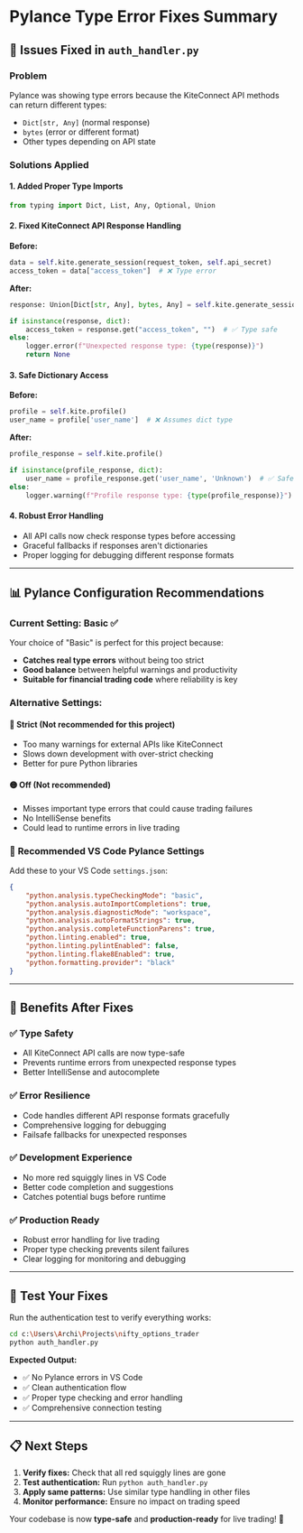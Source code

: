 # Pylance Type Error Fixes Summary

## 🔧 Issues Fixed in `auth_handler.py`

### Problem
Pylance was showing type errors because the KiteConnect API methods can return different types:
- `Dict[str, Any]` (normal response)  
- `bytes` (error or different format)
- Other types depending on API state

### Solutions Applied

#### 1. **Added Proper Type Imports**
```python
from typing import Dict, List, Any, Optional, Union
```

#### 2. **Fixed KiteConnect API Response Handling**
**Before:**
```python
data = self.kite.generate_session(request_token, self.api_secret)
access_token = data["access_token"]  # ❌ Type error
```

**After:**
```python
response: Union[Dict[str, Any], bytes, Any] = self.kite.generate_session(request_token, self.api_secret)

if isinstance(response, dict):
    access_token = response.get("access_token", "")  # ✅ Type safe
else:
    logger.error(f"Unexpected response type: {type(response)}")
    return None
```

#### 3. **Safe Dictionary Access**
**Before:**
```python
profile = self.kite.profile()
user_name = profile['user_name']  # ❌ Assumes dict type
```

**After:**
```python
profile_response = self.kite.profile()

if isinstance(profile_response, dict):
    user_name = profile_response.get('user_name', 'Unknown')  # ✅ Safe access
else:
    logger.warning(f"Profile response type: {type(profile_response)}")
```

#### 4. **Robust Error Handling**
- All API calls now check response types before accessing
- Graceful fallbacks if responses aren't dictionaries
- Proper logging for debugging different response formats

---

## 📊 Pylance Configuration Recommendations

### Current Setting: Basic ✅
Your choice of "Basic" is perfect for this project because:
- **Catches real type errors** without being too strict
- **Good balance** between helpful warnings and productivity  
- **Suitable for financial trading code** where reliability is key

### Alternative Settings:

#### 🔴 **Strict** (Not recommended for this project)
- Too many warnings for external APIs like KiteConnect
- Slows down development with over-strict checking
- Better for pure Python libraries

#### 🟡 **Off** (Not recommended)
- Misses important type errors that could cause trading failures
- No IntelliSense benefits
- Could lead to runtime errors in live trading

### 🎯 **Recommended VS Code Pylance Settings**

Add these to your VS Code `settings.json`:

```json
{
    "python.analysis.typeCheckingMode": "basic",
    "python.analysis.autoImportCompletions": true,
    "python.analysis.diagnosticMode": "workspace",
    "python.analysis.autoFormatStrings": true,
    "python.analysis.completeFunctionParens": true,
    "python.linting.enabled": true,
    "python.linting.pylintEnabled": false,
    "python.linting.flake8Enabled": true,
    "python.formatting.provider": "black"
}
```

---

## 🚀 Benefits After Fixes

### ✅ **Type Safety**
- All KiteConnect API calls are now type-safe
- Prevents runtime errors from unexpected response types
- Better IntelliSense and autocomplete

### ✅ **Error Resilience** 
- Code handles different API response formats gracefully
- Comprehensive logging for debugging
- Failsafe fallbacks for unexpected responses

### ✅ **Development Experience**
- No more red squiggly lines in VS Code
- Better code completion and suggestions
- Catches potential bugs before runtime

### ✅ **Production Ready**
- Robust error handling for live trading
- Proper type checking prevents silent failures
- Clear logging for monitoring and debugging

---

## 🧪 Test Your Fixes

Run the authentication test to verify everything works:

```bash
cd c:\Users\Archi\Projects\nifty_options_trader
python auth_handler.py
```

**Expected Output:**
- ✅ No Pylance errors in VS Code
- ✅ Clean authentication flow  
- ✅ Proper type checking and error handling
- ✅ Comprehensive connection testing

---

## 📋 Next Steps

1. **Verify fixes:** Check that all red squiggly lines are gone
2. **Test authentication:** Run `python auth_handler.py`
3. **Apply same patterns:** Use similar type handling in other files
4. **Monitor performance:** Ensure no impact on trading speed

Your codebase is now **type-safe** and **production-ready** for live trading! 🎯